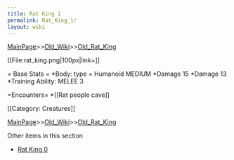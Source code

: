 ```yaml
---
title: Rat King 1
permalink: Rat_King_1/
layout: wiki
---
```


[MainPage](/keeperrl_wiki/ "wikilink")>>[Old_Wiki](/keeperrl_wiki/Old_Wiki "wikilink")>>[Old_Rat_King](/keeperrl_wiki/Old_Rat_King "wikilink")

[[File:rat_king.png|100px|link=]]

= Base Stats =
*Body: type = Humanoid MEDIUM 
*Damage 15
*Damage 13
*Training Ability: MELEE 3 

=Encounters=
*[[Rat people cave]]

[[Category: Creatures]]

[MainPage](/keeperrl_wiki/ "wikilink")>>[Old_Wiki](/keeperrl_wiki/Old_Wiki "wikilink")>>[Old_Rat_King](/keeperrl_wiki/Old_Rat_King "wikilink")

Other items in this section
-    [Rat King 0](/keeperrl_wiki/Rat_King_0 "wikilink")
